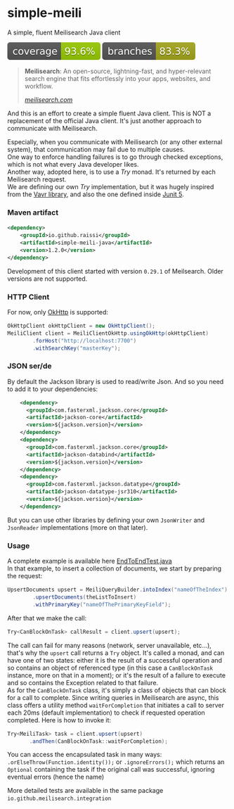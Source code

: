 # simple-meili
A simple, fluent Meilisearch Java client

[![coverage](https://raw.githubusercontent.com/raissi/simple-meili/main/badges/jacoco.svg)](https://github.com/raissi/simple-meili/actions/workflows/maven.yml) [![branches coverage](https://raw.githubusercontent.com/raissi/simple-meili/main/badges/branches.svg)](https://github.com/raissi/simple-meili/actions/workflows/maven.yml)


> **Meilisearch**: An open-source, lightning-fast, 
> and hyper-relevant search engine that fits effortlessly 
> into your apps, websites, and workflow.
>
> <cite>[meilisearch.com](https://www.meilisearch.com/)</cite>

And this is an effort to create a simple fluent Java client. 
This is NOT a replacement of the official Java client. 
It's just another approach to communicate with Meilisearch.  

Especially, when you communicate with Meilisearch (or any other external system), that communication may fail due to multiple causes.  
One way to enforce handling failures is to go through checked exceptions, which is not what every Java developer likes.  
Another way, adopted here, is to use a _Try_ monad. It's returned by each Meilisearch request.  
We are defining our own _Try_ implementation, 
but it was hugely inspired from the [Vavr library](https://www.vavr.io/), and also the one defined inside [Junit 5](https://junit.org/junit5/docs/5.4.0/api/org/junit/platform/commons/function/Try.html).  

### Maven artifact
```xml
<dependency>
    <groupId>io.github.raissi</groupId>
    <artifactId>simple-meili-java</artifactId>
    <version>1.2.0</version>
</dependency>
```
Development of this client started with version `0.29.1` of Meilsearch. Older versions are not supported.

### HTTP Client
For now, only [OkHttp](https://square.github.io/okhttp/) is supported:
```java
OkHttpClient okHttpClient = new OkHttpClient();
MeiliClient client = MeiliClientOkHttp.usingOkHttp(okHttpClient)
        .forHost("http://localhost:7700")
        .withSearchKey("masterKey");
```

### JSON ser/de
By default the Jackson library is used to read/write Json. And so you need to add it to your dependencies:

```xml
    <dependency>
      <groupId>com.fasterxml.jackson.core</groupId>
      <artifactId>jackson-core</artifactId>
      <version>${jackson.version}</version>
    </dependency>
    <dependency>
      <groupId>com.fasterxml.jackson.core</groupId>
      <artifactId>jackson-databind</artifactId>
      <version>${jackson.version}</version>
    </dependency>
    <dependency>
      <groupId>com.fasterxml.jackson.datatype</groupId>
      <artifactId>jackson-datatype-jsr310</artifactId>
      <version>${jackson.version}</version>
    </dependency>
```
But you can use other libraries by defining your own `JsonWriter` and `JsonReader` implementations (more on that later).

### Usage
A complete example is available here [EndToEndTest.java](https://github.com/raissi/simple-meili/blob/main/src/test/java/io/github/meilisearch/integration/EndToEndITest.java)  
In that example, to insert a collection of documents, we start by preparing the request:
```java
UpsertDocuments upsert = MeiliQueryBuilder.intoIndex("nameOfTheIndex")
        .upsertDocuments(theListToInsert)
        .withPrimaryKey("nameOfThePrimaryKeyField");
```
After that we make the call:
```java
Try<CanBlockOnTask> callResult = client.upsert(upsert);
```
The call can fail for many reasons (network, server unavailable, etc...), that's why the `upsert` call returns
a `Try` object. It's called a monad, and can have one of two states: either it is the result of a successful operation
and so contains an object of referenced type (in this case a `CanBlockOnTask` instance, more on that in a moment);
or it's the result of a failure to execute and so contains the Exception related to that failure.  
As for the `CanBlockOnTask` class, it's simply a class of objects that can block for a call to complete. 
Since writing queries in Meilisearch are async, this class offers a utility method `waitForCompletion` that initiates a call 
to server each 20ms (default implementation) to check if requested operation completed. Here is how to invoke it:
```java
Try<MeiliTask> task = client.upsert(upsert)
       .andThen(CanBlockOnTask::waitForCompletion);
```
You can access the encapsulated task in many ways: `.orElseThrow(Function.identity());` or `.ignoreErrors();`
which returns an `Optional` containing the task if the original call was successful, ignoring eventual errors (hence the name)  

More detailed tests are available in the same package `io.github.meilisearch.integration`